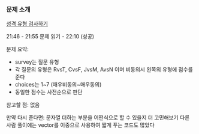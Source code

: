### 문제 소개
[성격 유형 검사하기](https://school.programmers.co.kr/learn/courses/30/lessons/118666)

21:46 - 21:55 문제 읽기
			- 22:10 (성공)

문제 요약:
- survey는 질문 유형
- 각 질문의 유형은 RvsT, CvsF, JvsM, AvsN 이며 비동의시 왼쪽의 유형에 점수를 준다
- choices는 1~7 (매우비동의~매우동의)
- 동일한 점수는 사전순으로 판단

참고할 점:
없음

만약 다시 푼다면:
문자열 더하는 부분을 어떤식으로 할 수 있을지 더 고민해보기
다른 사람 풀이에는 vector를 이중으로 사용하여 짧게 푸는 코드도 많았다